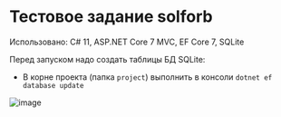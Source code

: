 # Тестовое задание solforb

Использовано: C# 11, ASP.NET Core 7 MVC, EF Core 7, SQLite

Перед запуском надо создать таблицы БД SQLite:
- В корне проекта (папка `project`) выполнить в консоли `dotnet ef database update`


![image](https://user-images.githubusercontent.com/47731810/233270700-e85003f7-cdbe-43ec-9dd3-82040fda0aa9.png)
